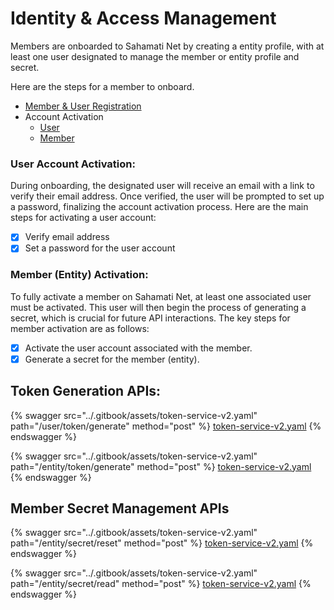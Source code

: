 # Identity & Access Management

Members are onboarded to Sahamati Net by creating a entity profile, with at least one user designated to manage the member or entity profile and secret.&#x20;

Here are the steps for a member to onboard.

* [Member & User Registration](../sahamati-net/proxy.md#onboarding-process)
* Account Activation
  * [User](identity-and-access-management.md#user-account-activation)
  * [Member](identity-and-access-management.md#member-entity-activation)

### User Account Activation:

During onboarding, the designated user will receive an email with a link to verify their email address. Once verified, the user will be prompted to set up a password, finalizing the account activation process. Here are the main steps for activating a user account:

* [x] Verify email address
* [x] Set a password for the user account

### Member (Entity) Activation:

To fully activate a member on Sahamati Net, at least one associated user must be activated. This user will then begin the process of generating a secret, which is crucial for future API interactions. The key steps for member activation are as follows:

* [x] Activate the user account associated with the member.
* [x] Generate a secret for the member (entity).

## Token Generation APIs:

{% swagger src="../.gitbook/assets/token-service-v2.yaml" path="/user/token/generate" method="post" %}
[token-service-v2.yaml](../.gitbook/assets/token-service-v2.yaml)
{% endswagger %}

{% swagger src="../.gitbook/assets/token-service-v2.yaml" path="/entity/token/generate" method="post" %}
[token-service-v2.yaml](../.gitbook/assets/token-service-v2.yaml)
{% endswagger %}

## Member Secret Management APIs

{% swagger src="../.gitbook/assets/token-service-v2.yaml" path="/entity/secret/reset" method="post" %}
[token-service-v2.yaml](../.gitbook/assets/token-service-v2.yaml)
{% endswagger %}

{% swagger src="../.gitbook/assets/token-service-v2.yaml" path="/entity/secret/read" method="post" %}
[token-service-v2.yaml](../.gitbook/assets/token-service-v2.yaml)
{% endswagger %}
